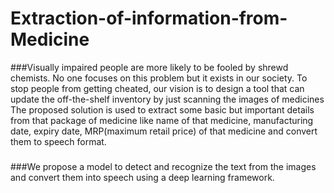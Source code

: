 # Extraction-of-information-from-Medicine
###Visually impaired people are more likely to be fooled by shrewd chemists. No one focuses on this problem but it exists in our society. To stop people from getting cheated, our vision is to design a tool that can update the off-the-shelf inventory by just scanning the images of medicines The proposed solution is used to extract some basic but important details from that package of medicine like name of that medicine, manufacturing date, expiry date, MRP(maximum retail price) of that medicine and convert  them to speech format.
###
###We propose a model to detect and recognize the text from the images and convert them into speech using a deep learning framework.
